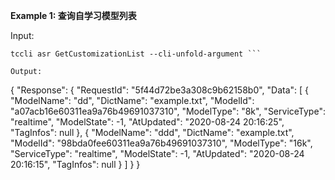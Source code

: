 **Example 1: 查询自学习模型列表**



Input: 

```
tccli asr GetCustomizationList --cli-unfold-argument ```

Output: 
```
{
    "Response": {
        "RequestId": "5f44d72be3a308c9b62158b0",
        "Data": [
            {
                "ModelName": "dd",
                "DictName": "example.txt",
                "ModelId": "a07acb16e60311ea9a76b49691037310",
                "ModelType": "8k",
                "ServiceType": "realtime",
                "ModelState": -1,
                "AtUpdated": "2020-08-24 20:16:25",
                "TagInfos": null
            },
            {
                "ModelName": "ddd",
                "DictName": "example.txt",
                "ModelId": "98bda0fee60311ea9a76b49691037310",
                "ModelType": "16k",
                "ServiceType": "realtime",
                "ModelState": -1,
                "AtUpdated": "2020-08-24 20:16:15",
                "TagInfos": null
            }
        ]
    }
}
```

